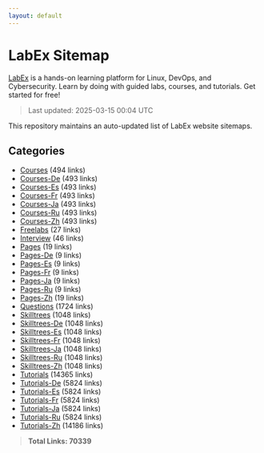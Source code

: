 ```yaml
---
layout: default
---
```


# LabEx Sitemap

[LabEx](https://labex.io) is a hands-on learning platform for Linux, DevOps, and Cybersecurity. Learn by doing with guided labs, courses, and tutorials. Get started for free!

> Last updated: 2025-03-15 00:04 UTC

This repository maintains an auto-updated list of LabEx website sitemaps.

## Categories

- [Courses](categories/courses.md) (494 links)
- [Courses-De](categories/courses-de.md) (493 links)
- [Courses-Es](categories/courses-es.md) (493 links)
- [Courses-Fr](categories/courses-fr.md) (493 links)
- [Courses-Ja](categories/courses-ja.md) (493 links)
- [Courses-Ru](categories/courses-ru.md) (493 links)
- [Courses-Zh](categories/courses-zh.md) (493 links)
- [Freelabs](categories/freelabs.md) (27 links)
- [Interview](categories/interview.md) (46 links)
- [Pages](categories/pages.md) (19 links)
- [Pages-De](categories/pages-de.md) (9 links)
- [Pages-Es](categories/pages-es.md) (9 links)
- [Pages-Fr](categories/pages-fr.md) (9 links)
- [Pages-Ja](categories/pages-ja.md) (9 links)
- [Pages-Ru](categories/pages-ru.md) (9 links)
- [Pages-Zh](categories/pages-zh.md) (19 links)
- [Questions](categories/questions.md) (1724 links)
- [Skilltrees](categories/skilltrees.md) (1048 links)
- [Skilltrees-De](categories/skilltrees-de.md) (1048 links)
- [Skilltrees-Es](categories/skilltrees-es.md) (1048 links)
- [Skilltrees-Fr](categories/skilltrees-fr.md) (1048 links)
- [Skilltrees-Ja](categories/skilltrees-ja.md) (1048 links)
- [Skilltrees-Ru](categories/skilltrees-ru.md) (1048 links)
- [Skilltrees-Zh](categories/skilltrees-zh.md) (1048 links)
- [Tutorials](categories/tutorials.md) (14365 links)
- [Tutorials-De](categories/tutorials-de.md) (5824 links)
- [Tutorials-Es](categories/tutorials-es.md) (5824 links)
- [Tutorials-Fr](categories/tutorials-fr.md) (5824 links)
- [Tutorials-Ja](categories/tutorials-ja.md) (5824 links)
- [Tutorials-Ru](categories/tutorials-ru.md) (5824 links)
- [Tutorials-Zh](categories/tutorials-zh.md) (14186 links)

> **Total Links: 70339**

